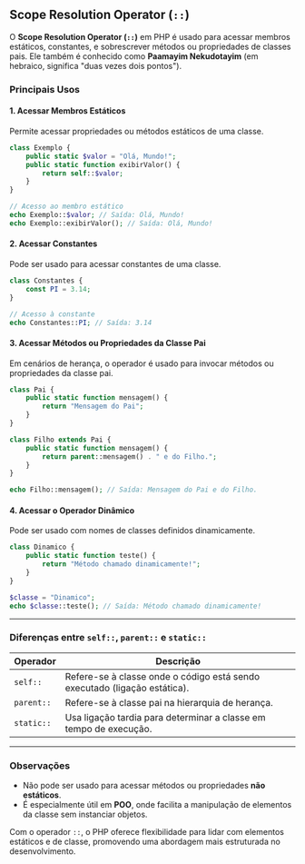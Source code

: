 ## Scope Resolution Operator (`::`)

O **Scope Resolution Operator (`::`)** em PHP é usado para acessar membros estáticos, constantes, e sobrescrever métodos ou propriedades de classes pais. Ele também é conhecido como **Paamayim Nekudotayim** (em hebraico, significa "duas vezes dois pontos").

### Principais Usos

#### 1. **Acessar Membros Estáticos**
Permite acessar propriedades ou métodos estáticos de uma classe.

```php
class Exemplo {
    public static $valor = "Olá, Mundo!";
    public static function exibirValor() {
        return self::$valor;
    }
}

// Acesso ao membro estático
echo Exemplo::$valor; // Saída: Olá, Mundo!
echo Exemplo::exibirValor(); // Saída: Olá, Mundo!
```

#### 2. **Acessar Constantes**
Pode ser usado para acessar constantes de uma classe.

```php
class Constantes {
    const PI = 3.14;
}

// Acesso à constante
echo Constantes::PI; // Saída: 3.14
```

#### 3. **Acessar Métodos ou Propriedades da Classe Pai**
Em cenários de herança, o operador é usado para invocar métodos ou propriedades da classe pai.

```php
class Pai {
    public static function mensagem() {
        return "Mensagem do Pai";
    }
}

class Filho extends Pai {
    public static function mensagem() {
        return parent::mensagem() . " e do Filho.";
    }
}

echo Filho::mensagem(); // Saída: Mensagem do Pai e do Filho.
```

#### 4. **Acessar o Operador Dinâmico**
Pode ser usado com nomes de classes definidos dinamicamente.

```php
class Dinamico {
    public static function teste() {
        return "Método chamado dinamicamente!";
    }
}

$classe = "Dinamico";
echo $classe::teste(); // Saída: Método chamado dinamicamente!
```

---

### Diferenças entre `self::`, `parent::` e `static::`

| Operador   | Descrição                                                                 |
|------------|---------------------------------------------------------------------------|
| `self::`   | Refere-se à classe onde o código está sendo executado (ligação estática). |
| `parent::` | Refere-se à classe pai na hierarquia de herança.                          |
| `static::` | Usa ligação tardia para determinar a classe em tempo de execução.         |

---

### Observações
- Não pode ser usado para acessar métodos ou propriedades **não estáticos**.
- É especialmente útil em **POO**, onde facilita a manipulação de elementos da classe sem instanciar objetos.

Com o operador `::`, o PHP oferece flexibilidade para lidar com elementos estáticos e de classe, promovendo uma abordagem mais estruturada no desenvolvimento.
